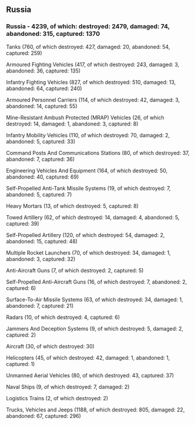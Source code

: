 
 
 ## Russia
 
 ### Russia - 4239, of which: destroyed: 2479, damaged: 74, abandoned: 315, captured: 1370

 

 

 Tanks (760, of which destroyed: 427, damaged: 20, abandoned: 54, captured: 259)

 Armoured Fighting Vehicles (417, of which destroyed: 243, damaged: 3, abandoned: 36, captured: 135)

 Infantry Fighting Vehicles (827, of which destroyed: 510, damaged: 13, abandoned: 64, captured: 240)

 Armoured Personnel Carriers (114, of which destroyed: 42, damaged: 3, abandoned: 14, captured: 55)

 Mine-Resistant Ambush Protected (MRAP) Vehicles (26, of which destroyed: 14, damaged: 1, abandoned: 3, captured: 8)

 Infantry Mobility Vehicles (110, of which destroyed: 70, damaged: 2, abandoned: 5, captured: 33)

 Command Posts And Communications Stations (80, of which destroyed: 37, abandoned: 7, captured: 36)

 Engineering Vehicles And Equipment (164, of which destroyed: 50, abandoned: 40, captured: 69)

 Self-Propelled Anti-Tank Missile Systems (19, of which destroyed: 7, abandoned: 5, captured: 7)

 Heavy Mortars (13, of which destroyed: 5, captured: 8)

 Towed Artillery (62, of which destroyed: 14, damaged: 4, abandoned: 5, captured: 39)

 Self-Propelled Artillery (120, of which destroyed: 54, damaged: 2, abandoned: 15, captured: 48)

 Multiple Rocket Launchers (70, of which destroyed: 34, damaged: 1, abandoned: 3, captured: 32)

 Anti-Aircraft Guns (7, of which destroyed: 2, captured: 5)

 Self-Propelled Anti-Aircraft Guns (16, of which destroyed: 7, abandoned: 2, captured: 6)

 Surface-To-Air Missile Systems (63, of which destroyed: 34, damaged: 1, abandoned: 7, captured: 21)

 Radars (10, of which destroyed: 4, captured: 6)

 Jammers And Deception Systems (9, of which destroyed: 5, damaged: 2, captured: 2)

 Aircraft (30, of which destroyed: 30)

 Helicopters (45, of which destroyed: 42, damaged: 1, abandoned: 1, captured: 1)

 Unmanned Aerial Vehicles (80, of which destroyed: 43, captured: 37)

 Naval Ships (9, of which destroyed: 7, damaged: 2)

 Logistics Trains (2, of which destroyed: 2)

 Trucks, Vehicles and Jeeps (1188, of which destroyed: 805, damaged: 22, abandoned: 67, captured: 296)

